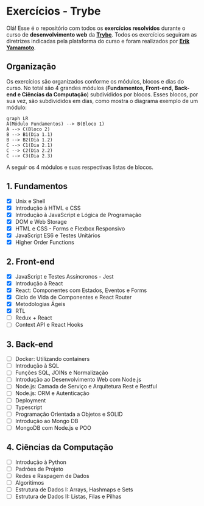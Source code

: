 # Exercícios - Trybe

Olá! Esse é o repositório com todos os **exercícios resolvidos** durante o curso de **desenvolvimento web** da **[Trybe](https://www.betrybe.com/)**. Todos os exercícios seguiram as diretrizes indicadas pela plataforma do curso e foram realizados por **[Erik Yamamoto](https://www.linkedin.com/in/erikyamamoto/)**.

## Organização

Os exercícios são organizados conforme os módulos, blocos e dias do curso. No total são 4 grandes módulos (**Fundamentos, Front-end, Back-end e Ciências da Computação**) subdivididos por blocos. Esses blocos, por sua vez, são subdivididos em dias, como mostra o diagrama exemplo de um módulo:

```mermaid
graph LR
A(Módulo Fundamentos) --> B(Bloco 1)
A --> C(Bloco 2)
B --> B1(Dia 1.1)
B --> B2(Dia 1.2)
C --> C1(Dia 2.1)
C --> C2(Dia 2.2)
C --> C3(Dia 2.3)
```
A seguir os 4 módulos e suas respectivas listas de blocos.

## 1. Fundamentos
 - [x] Unix e Shell
 - [x] Introdução à HTML e CSS
 - [x] Introdução à JavaScript e Lógica de Programação
 - [x] DOM e Web Storage
 - [x] HTML e CSS - Forms e Flexbox Responsivo
 - [x] JavaScript ES6 e Testes Unitários
 - [x] Higher Order Functions

## 2. Front-end
 - [x] JavaScript e Testes Assíncronos - Jest
 - [x] Introdução à React
 - [x] React: Componentes com Estados, Eventos e Forms
 - [x] Ciclo de Vida de Componentes e React Router
 - [x] Metodologias Ágeis
 - [x] RTL 
 - [ ] Redux + React
 - [ ] Context API e React Hooks

## 3. Back-end
 - [ ] Docker: Utilizando containers
 - [ ] Introdução à SQL
 - [ ] Funções SQL, JOINs e Normalização
 - [ ] Introdução ao Desenvolvimento Web com Node.js
 - [ ] Node.js: Camada de Serviço e Arquitetura Rest e Restful
 - [ ] Node.js: ORM e Autenticação
 - [ ] Deployment
 - [ ] Typescript
 - [ ] Programação Orientada a Objetos e SOLID
 - [ ] Introdução ao Mongo DB
 - [ ] MongoDB com Node.js e POO

## 4. Ciências da Computação
 - [ ] Introdução à Python
 - [ ] Padrões de Projeto
 - [ ] Redes e Raspagem de Dados
 - [ ] Algoritimos
 - [ ] Estrutura de Dados I: Arrays, Hashmaps e Sets
 - [ ] Estrutura de Dados II: Listas, Filas e Pilhas
